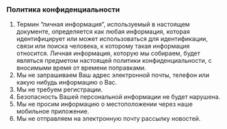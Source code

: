 ### Политика конфиденциальности

1. Термин “личная информация”, используемый в настоящем документе, определяется как любая информация, которая идентифицирует или может использоваться для идентификации, связи или поиска человека, к которому такая информация относится.  Личная информация, которую мы собираем, будет являться предметом настоящей политики конфиденциальности, с вносимыми время от времени поправками.
2. Мы не запрашиваем Ваш адрес электронной почты, телефон или какую нибудь информацию о Вас.
3. Мы не требуем регистрации.
4. Безопасность Вашей персональной информации не будет нарушена.
5. Мы не просим информацию о местоположении через наше мобильное приложение.
6. Мы не отправляем на электронную почту рассылку новостей.
